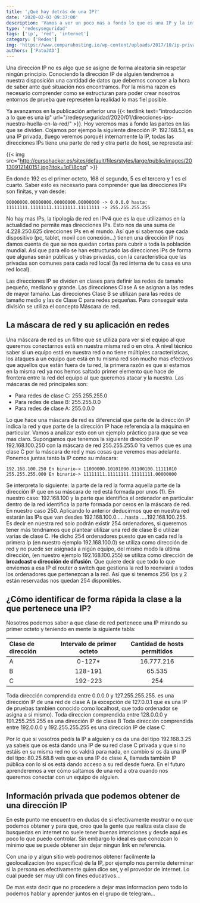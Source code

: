 ```yaml
---
title: '¿Qué hay detrás de una IP?'
date: '2020-02-03 09:37:00'
description: 'Vamos a ver un poco mas a fondo lo que es una IP y la informacion que esta directamente relacionada con ella.'
type: 'redesyseguridad'
tags: ['ip', 'red', 'internet']
category: ['Redes']
img: 'https://www.comparahosting.io/wp-content/uploads/2017/10/ip-privada-publica.png'
authors: ['PatoJAD']
---
```


Una dirección IP no es algo que se asigne de forma aleatoria sin respetar ningún principio. Conociendo la dirección IP de alguien tendremos a nuestra disposición una cantidad de datos que debemos conocer a la hora de saber ante qué situación nos encontramos. Por la misma razón es necesario comprender como se estructuran para poder crear nosotros entornos de prueba que represeten la realidad lo mas fiel posible.

Ya avanzamos en la publicación anterior una {{< textlink text="introducción a lo que es una ip" url="/redesyseguridad/2020/01/direcciones-ips-nuestra-huella-en-la-red/" >}}. Hoy veremos mas a fondo las partes en las que se dividen. Cojamos por ejempo la siguiente dirección IP: 192.168.5.1, es una IP privada, (luego veremos porqué) internamente la IP, todas las direcciones IPs tiene una parte de red y otra parte de host, se represeta así:

{{< img src="http://cursohacker.es/sites/default/files/styles/large/public/images/20130912140151.jpg?itok=1qFl8cpq" >}}

En donde 192 es el primer octeto, 168 el segundo, 5 es el tercero y 1 es el cuarto. Saber esto es necesario para comprender que las direcciones IPs son finitas, y van desde:

    00000000.00000000.00000000.00000000 -> 0.0.0.0 hasta:
    11111111.11111111.11111111.11111111 -> 255.255.255.255

No hay mas IPs, la tipología de red en IPv4 que es la que utilizamos en la actualidad no permite mas direcciones IPs. Esto nos da una suma de 4.228.250.625 direcciones IPs en el mundo. Así que si sabemos que cada dispositivo (pc, tablet, movil con conexión...) tienen una dirección IP nos damos cuenta de que se nos quedan cortas para cubrir a toda la población mundial. Así que para ello se han estructurado las direcciones IPs de forma que algunas serán públicas y otras privadas, con la característica que las privadas son comunes para cada red local (la red interna de tu casa es una red local).

Las direcciones IP se dividen en clases para definir las redes de tamaño pequeño, mediano y grande. Las direcciones Clase A se asignan a las redes de mayor tamaño. Las
direcciones Clase B se utilizan para las redes de tamaño medio y las de Clase C para redes pequeñas. Para conseguir esta división se utiliza el concepto Máscara de red.

## La máscara de red y su aplicación en redes

Una máscara de red es un filtro que se utiliza para ver si el equipo al que queremos conectarnos está en nuestra misma red o en otra. A nivel técnico saber si un equipo está en nuestra red o no tiene múltiples características, los ataques a un equipo que está en tu misma red son mucho mas efectivos que aquellos que están fuera de tu red, la primera razón es que si estamos en la misma red ya nos hemos saltado primer elemento que hace de frontera entre la red del equipo al que queremos atacar y la nuestra. Las máscaras de red principales son:

-   Para redes de clase C: 255.255.255.0
-   Para redes de clase B: 255.255.0.0
-   Para redes de clase A: 255.0.0.0

Lo que hace una máscara de red es diferencial que parte de la dirección IP indica la red y que parte de la dirección IP hace referencia a la máquina en particular. Vamos a analizar esto con un ejemplo práctico para que se vea mas claro. Supongamos que tenemos la siguiente dirección IP 192.168.100.250 con la máscara de red 255.255.255.0 Ya vemos que es una clase C por la máscara de red y mas cosas que veremos mas adelante. Ponemos juntas tanto la IP como su máscara:

    192.168.100.250 En binario-> 11000000.10101000.01100100.11111010
    255.255.255.000 En binario-> 11111111.11111111.11111111.00000000

Se interpreta lo siguiente: la parte de la red la forma aquella parte de la dirección IP que en su máscara de red está formada por unos (1). En nuestro caso: 192.168.100 y la parte que identifica el ordenador en particular dentro de la red identifica la parte formada por ceros en la máscara de red. En nuestro caso 250. Aplicando lo anterior deducirmos que en nuestra red estarán las IPs que van desdes 192.168.100.0......hasta .....192.168.100.255. Es decir en nuestra red solo podrán existir 254 ordenadores, si queremos tener más tendríamos que plantear utilizar una red de clase B o utilizar varias de clase C. He dicho 254 ordenadores puesto que en cada red la primera ip (en nuestro ejemplo 192.168.100.0) se utiliza como dirección de red y no puede ser asignada a nigún equipo, del mismo modo la última dirección, (en nuestro ejemplo 192.168.100.255) se utiliza como dirección de **broadcast o dirección de difusión**. Que quiere decir que todo lo que enviemos a esa IP el router o switch que gestiona la red lo reenviará a todos los ordenadores que pertenezcan a la red. Así que si tenemos 256 Ips y 2 están reservadas nos quedan 254 disponibles.

## ¿Cómo identificar de forma rápida la clase a la que pertenece una IP?

Nosotros podemos saber a que clase de red pertenece una IP mirando su primer octeto y teniendo en mente la siguiente tabla:

| Clase de dirección | Intervalo de primer octeto | Cantidad de hosts permitidos |
| :----------------- | :------------------------: | :--------------------------: |
| A                  |          0-127\*           |          16.777.216          |
| B                  |          128-191           |            65.535            |
| C                  |          192-223           |             254              |

Toda dirección comprendida entre 0.0.0.0 y 127.255.255.255. es una dirección IP de una red de clase A (a excepción de 127.0.0.1 que es una IP de pruebas tambien conocido como localhost, que todo ordenador se asigna a si mismo).
Toda direccion comprendida entre 128.0.0.0 y 191.255.255.255 es una dirección IP de clase B
Toda dirección comprendida entre 192.0.0.0 y 192.255.255.255 es una dirección IP de clase C

Por lo que si vosotros pedís la IP a alguien y os da una del tipo 192.168.3.25 ya sabeis que os está dando una IP de su red clase C privada y que si no estáis en su misma red no os valdrá para nada, en cambio si os da una IP del tipo: 80.25.68.8 veís que es una IP de clase A, llamada también IP pública con lo si os está dando acceso a su red desde fuera. En el futuro aprenderemos a ver cómo saltamos de una red a otra cuando nos queremos conectar con un equipo de alguien.

## Información privada que podemos obtener de una dirección IP

En este punto me encuentro en dudas de si efectivamente mostrar o no que podemos obtener y para que, creo que la gente que realiza esta clase de busquedas en internet no suele tener buenas intenciones y desde aqui es poco lo que puedo controlar. Sin embargo lo ideal es que conozcan lo minimo que se puede obtener sin dejar ningun link en referencia.

Con una ip y algun sitio web podremos obtener facilmente la geolocalizacion (no especifica) de la IP, por ejemplo nos permite determinar si la persona es efectivamente quien dice ser, y el provedor de internet. Lo cual puede ser muy util con fines educativos...

De mas esta decir que no procedere a dejar mas informacion pero todo lo podemos hablar y aprender juntos en el grupo de telegram...

